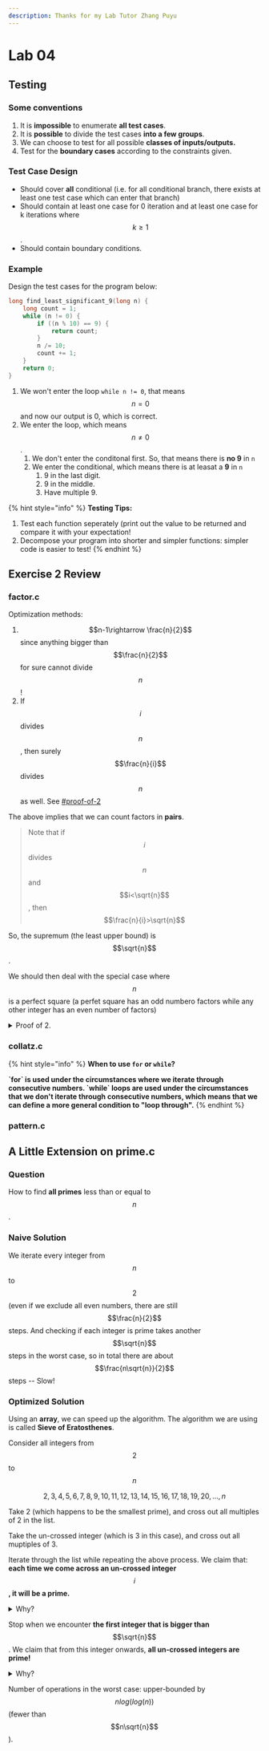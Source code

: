 ```yaml
---
description: Thanks for my Lab Tutor Zhang Puyu
---
```


# Lab 04

## Testing

### Some conventions

1. It is **impossible** to enumerate **all test cases**.
2. It is **possible** to divide the test cases **into a few groups**.
3. We can choose to test for all possible **classes of inputs/outputs.**
4. Test for the **boundary cases** according to the constraints given.

### Test Case Design

* Should cover **all** conditional (i.e. for all conditional branch, there exists at least one test case which can enter that branch)
* Should contain at least one case for 0 iteration and at least one case for k iterations where $$k\geq1$$.
* Should contain boundary conditions.

### Example

Design the test cases for the program below:

```c
long find_least_significant_9(long n) {
    long count = 1;
    while (n != 0) {
        if ((n % 10) == 9) {
            return count;
        }
        n /= 10;
        count += 1;
    }
    return 0;
}
```

1. We won't enter the loop `while n != 0`, that means $$n=0$$ and now our output is 0, which is correct.
2. We enter the loop, which means $$n\neq0$$.
   1. We don't enter the conditonal first. So, that means there is **no 9** in `n`
   2. We enter the conditional, which means there is at leasat a **9** in `n`
      1. 9 in the last digit.
      2. 9 in the middle.
      3. Have multiple 9.

{% hint style="info" %}
**Testing Tips:**

1. Test each function seperately (print out the value to be returned and compare it with your expectation!
2. Decompose your program into shorter and simpler functions: simpler code is easier to test!
{% endhint %}

## Exercise 2 Review

### factor.c

Optimization methods:

1. $$n-1\rightarrow  \frac{n}{2}$$ since anything bigger than $$\frac{n}{2}$$ for sure cannot divide $$n$$!
2. If $$i$$ divides $$n$$, then surely $$\frac{n}{i}$$ divides $$n$$ as well. See [#proof-of-2](lab-04.md#proof-of-2 "mention")

The above implies that we can count factors in **pairs**.

> Note that if $$i$$ divides $$n$$ and $$i<\sqrt{n}$$, then $$\frac{n}{i}>\sqrt{n}$$

So, the supremum (the least upper bound) is $$\sqrt{n}$$.

We should then deal with the special case where $$n$$ is a perfect square (a perfet square has an odd numbero factors while any other integer has an even number of factors)

<details>

<summary>Proof of 2.</summary>

$$\begin{center} \end{center}$$If $$i$$ divides $$n$$, then we can write $$n=qi$$, where $$q\neq0$$. Manipulate this equation, we know $$q=\frac{n}{i}$$. So, now our problem becomes does $$q$$ divide $$n$$? This answer is obvious yes right, since we already know that $$n=qi$$. Proof!

</details>

### collatz.c

{% hint style="info" %}
**When to use `for` or `while`?**

**\`for\` is used under the circumstances where we iterate through consecutive numbers. \`while\` loops are used under the circumstances that we don't iterate through consecutive numbers, which means that we can define a more general condition to "loop through".**
{% endhint %}

### pattern.c

## A Little Extension on prime.c

### Question

How to find **all primes** less than or equal to $$n$$.

### Naive Solution

We iterate every integer from $$n$$ to $$2$$ (even if we exclude all even numbers, there are still $$\frac{n}{2}$$ steps. And checking if each integer is prime takes another $$\sqrt{n}$$ steps in the worst case, so in total there are about $$\frac{n\sqrt{n}}{2}$$ steps -- Slow!

### Optimized Solution

Using an **array**, we can speed up the algorithm. The algorithm we are using is called **Sieve of Eratosthenes**.

Consider all integers from $$2$$ to $$n$$

$$
2,3,4,5,6,7,8,9,10,11,12,13,14,15,16,17,18,19,20,...,n
$$

Take 2 (which happens to be the smallest prime), and cross out all multiples of 2 in the list.

Take the un-crossed integer (which is 3 in this case), and cross out all muptiples of 3.

Iterate through the list while repeating the above process. We claim that: **each time we come across an un-crossed integer** $$i$$**, it will be a prime.**

<details>

<summary>Why?</summary>

Let's use proof by contracdiction. If it is not a prime, the it must have factors smaller than it. However, during our "cross-out" procedure, all the multiple of the number smaller than it must be crossed out. So, that means this number has been crossed out. Contradiction! So, that means this number we encounter is prime.

</details>

Stop when we encounter **the first integer that is bigger than** $$\sqrt{n}$$. We claim that from this integer onwards, **all un-crossed integers are  prime!**

<details>

<summary>Why?</summary>

Use proof by contracdiction also. If this number (**n**) is not a prime. That means **n** has factors that are not itself and 1. And one of its factor must be smaller than or equal to its square root. However, we have crossed out all the numbers that are multiple of that square root since it's smaller the **n**. So, this means this number is already crossed out. Contradiction!

</details>

Number of operations in the worst case: upper-bounded by $$nlog(log(n))$$ (fewer than $$n\sqrt{n}$$).
